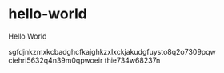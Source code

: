 # hello-world
Hello World

sgfdjnkzmxkcbadghcfkajghkzxlxckjakudgfuysto8q2o7309pqw ciehri5632q4n39m0qpwoeir thie734w68237n 
